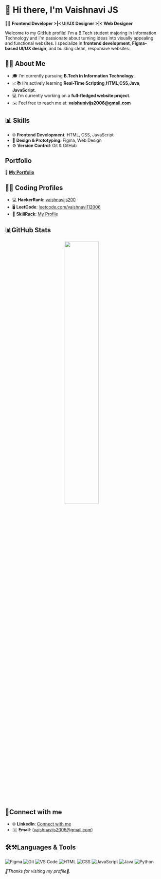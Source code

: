 # 👋 Hi there, I'm Vaishnavi JS 

👩‍💻 **Frontend Developer >|< UI/UX Designer >|< Web Designer**

Welcome to my GitHub profile! I'm a B.Tech student majoring in Information Technology and I’m passionate about turning ideas into visually appealing and functional websites. I specialize in **frontend development**, **Figma-based UI/UX design**, and building clean, responsive websites.

## 👩‍💻 About Me

 - 🎓  I’m currently pursuing **B.Tech in Information Technology**.
 - 📈📚 I’m actively learning **Real-Time Scripting**,**HTML**,**CSS**,**Java**, **JavaScript**.
 - 💻  I’m currently working on a **full-fledged website project**.
 - ✉️  Feel free to reach me at: **vaishunivijs2006@gmail.com**

## 📊 Skills 

 - 🌐 **Frontend Development**: HTML, CSS, JavaScript
 - 🎨 **Design & Prototyping**: Figma, Web Design
 - ⚙️ **Version Control**: Git & GitHub

## Portfolio
 
**🔗 [My Portfolio](https://www.figma.com/proto/4mYE0vDI2ypNKBAsdICAvi/Untitled?node-id=1-15&starting-point-node-id=1%3A15&t=jguuFp8wzOEvSwpg-1)**  

## 👩‍💻 Coding Profiles

- 💻 **HackerRank**: [vaishnavijs200](https://www.hackerrank.com/profile/vaishnavijs200)  
- 🖥️ **LeetCode**: [leetcode.com/vaishnavi112006](https://leetcode.com/vaishnavi112006)  
- 🧠 **SkillRack**: [My Profile](http://www.skillrack.com/profile/532504/af5f30537fe42e3de8f2df2f37b5be9707e8659d)

## 📊GitHub Stats

<p align="center">
  <img src="https://github-readme-stats.vercel.app/api?username=vaishnavi-vaishnav&show_icons=true&count_private=false&theme=gradient&border_radius=10&hide=prs,contribs&hide_border=false"
    width="47%"
</p>

## 🤝Connect with me

- 🌐 **LinkedIn**: [Connect with me](https://www.linkedin.com/in/vaishnavi-js200611?utm_source=share&utm_campaign=share_via&utm_content=profile&utm_medium=android_app)  
- ✉️ **Email**: (vaishnavijs2006@gmail.com)

## 🛠️⚒️Languages & Tools

![Figma](https://img.shields.io/badge/Figma-F24E1E?style=for-the-badge&logo=figma&logoColor=white)
![Git](https://img.shields.io/badge/Git-F05032?style=for-the-badge&logo=git&logoColor=white)
![VS Code](https://img.shields.io/badge/VS%20Code-007ACC?style=for-the-badge&logo=visual-studio-code&logoColor=white)
![HTML](https://img.shields.io/badge/HTML-E34F26?style=for-the-badge&logo=html5&logoColor=white)
![CSS](https://img.shields.io/badge/CSS-1572B6?style=for-the-badge&logo=css3&logoColor=white)
![JavaScript](https://img.shields.io/badge/JavaScript-FFD43B?style=for-the-badge&logo=javascript&logoColor=black)
![Java](https://img.shields.io/badge/Java-007396?style=for-the-badge&logo=java&logoColor=white)
![Python](https://img.shields.io/badge/Python-3776AB?style=for-the-badge&logo=python&logoColor=white)

 *🙏Thanks for visiting my profile🤝.*
